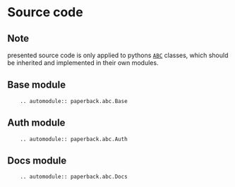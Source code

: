 Source code
===========

Note
----
presented source code is only applied to pythons
[`ABC`](https://docs.python.org/3/library/abc.html)
classes, which should be inherited and
implemented in their own modules.

Base module
-----------
```eval_rst
    .. automodule:: paperback.abc.Base
```

Auth module
-----------
```eval_rst
    .. automodule:: paperback.abc.Auth
```

Docs module
-----------
```eval_rst
    .. automodule:: paperback.abc.Docs
```
